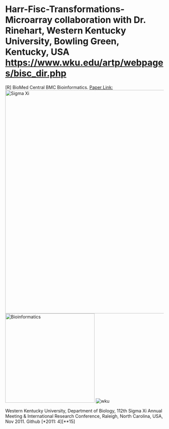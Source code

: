 # Harr-Fisc-Transformations-Microarray collaboration with Dr. Rinehart, Western Kentucky University, Bowling Green, Kentucky, USA  https://www.wku.edu/artp/webpages/bisc_dir.php
[R] BioMed Central BMC Bioinformatics.
[Paper Link:](https://bmcbioinformatics.biomedcentral.com/articles/10.1186/1471-2105-12-S7-A19)
<img width="711" alt="Sigma Xi" src="https://github.com/spawar2/Harr-Fisc-Transformations-Microarray/assets/25118302/18734431-7740-4f24-b859-3df2480dad05">
<img width="284" alt="Bioinformatics" src="https://github.com/spawar2/Harr-Fisc-Transformations-Microarray/assets/25118302/218a190c-6681-4df8-ab01-2d48b0595273">
![wku](https://github.com/spawar2/Harr-Fisc-Transformations-Microarray/assets/25118302/95631243-6f6b-4005-aba5-06375562f02a)

Western Kentucky University, Department of Biology, 112th Sigma Xi Annual Meeting & International Research Conference, Raleigh, North Carolina, USA, Nov 2011. Github  [*2011: 4][**15]
